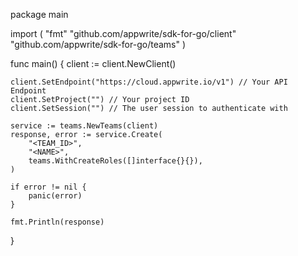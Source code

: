 package main

import (
    "fmt"
    "github.com/appwrite/sdk-for-go/client"
    "github.com/appwrite/sdk-for-go/teams"
)

func main() {
    client := client.NewClient()

    client.SetEndpoint("https://cloud.appwrite.io/v1") // Your API Endpoint
    client.SetProject("") // Your project ID
    client.SetSession("") // The user session to authenticate with

    service := teams.NewTeams(client)
    response, error := service.Create(
        "<TEAM_ID>",
        "<NAME>",
        teams.WithCreateRoles([]interface{}{}),
    )

    if error != nil {
        panic(error)
    }

    fmt.Println(response)
}
